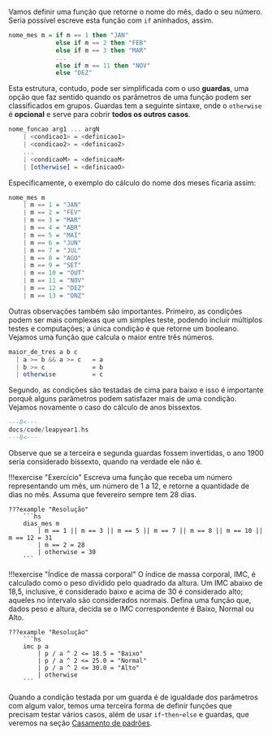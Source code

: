 Vamos definir uma função que retorne o nome do mês, dado o seu número.
Seria possível escreve esta função com `if` aninhados, assim.

```hs
nome_mes m = if m == 1 then "JAN"
             else if m == 2 then "FEB"
             else if m == 3 then "MAR"
             ...
             else if m == 11 then "NOV"
             else "DEZ"
```

Esta estrutura, contudo, pode ser simplificada com o uso **guardas**, uma opção que faz sentido quando os parâmetros de uma função podem ser classificados em grupos.
Guardas tem a seguinte sintaxe, onde o `otherwise` é **opcional** e serve para cobrir **todos os outros casos**.

```hs
nome_funcao arg1 ... argN
    | <condicao1> = <definicao1>
    | <condicao2> = <definicao2>
    ...
    | <condicaoM> = <definicaoM>
    | [otherwise] = <definicaoO>
```


Especificamente, o exemplo do cálculo do nome dos meses ficaria assim:

```hs
nome_mes m
    | m == 1 = "JAN"
    | m == 2 = "FEV"
    | m == 3 = "MAR"
    | m == 4 = "ABR"
    | m == 5 = "MAI"
    | m == 6 = "JUN"
    | m == 7 = "JUL"
    | m == 8 = "AGO"
    | m == 9 = "SET"
    | m == 10 = "OUT"
    | m == 11 = "NOV"
    | m == 12 = "DEZ"
    | m == 13 = "ONZ"
```

Outras observações também são importantes. Primeiro, as condições podem ser mais complexas que um simples teste, podendo incluir múltiplos testes e computações; a única condição é que retorne um booleano.
Vejamos uma função que calcula o maior entre três números.

```hs
maior_de_tres a b c
  | a >= b && a >= c   = a
  | b >= c             = b
  | otherwise          = c
```

Segundo, as condições são testadas de cima para baixo e isso é importante porquê alguns parâmetros podem satisfazer mais de uma condição.
Vejamos novamente o caso do cálculo de anos bissextos.

```hs
---8<---
docs/code/leapyear1.hs
---8<---
```

Observe que se a terceira e segunda guardas fossem invertidas, o ano 1900 seria considerado bissexto, quando na verdade ele não é.


!!!exercise "Exercício"
    Escreva uma função que receba um número representando um mês, um número de 1 a 12, e retorne a quantidade de dias no mês. 
    Assuma que fevereiro sempre tem 28 dias.

    ???example "Resolução"
        ```hs
        dias_mes m
            | m == 1 || m == 3 || m == 5 || m == 7 || m == 8 || m == 10 || m == 12 = 31
            | m == 2 = 28
            | otherwise = 30
        ```


!!!exercise "Índice de massa corporal"
    O índice de massa corporal, IMC, é calculado como o peso dividido pelo quadrado da altura. Um IMC abaixo de 18,5, inclusive, é considerado baixo e acima de 30 é considerado alto; aqueles no intervalo são considerados normais. Defina uma função que, dados peso e altura, decida se o IMC correspondente é Baixo, Normal ou Alto.

    ???example "Resolução"
        ```hs
        imc p a
            | p / a ^ 2 <= 18.5 = "Baixo"
            | p / a ^ 2 <= 25.0 = "Normal"
            | p / a ^ 2 <= 30.0 = "Alto"
            | otherwise  
        ```

Quando a condição testada por um guarda é de igualdade dos parâmetros com algum valor, temos uma terceira forma de definir funções que precisam testar vários casos, além de usar `if`-`then`-`else` e guardas, que veremos na seção [Casamento de padrões](../pattern_matching).
